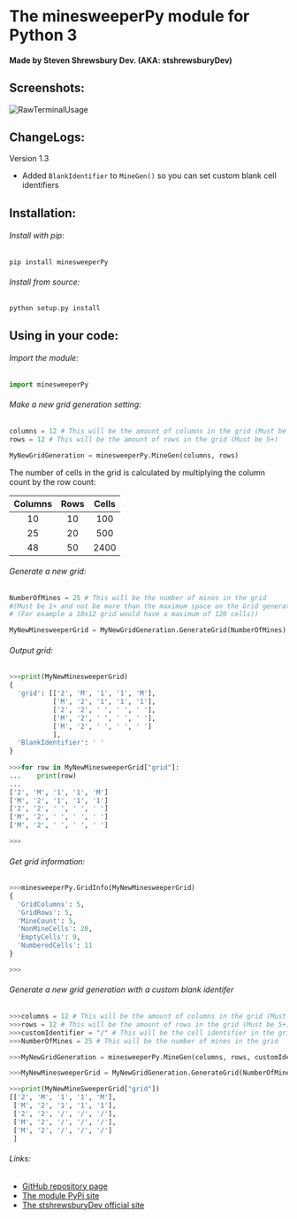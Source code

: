 The minesweeperPy module for Python 3
=====================================

#### Made by Steven Shrewsbury Dev. (AKA: stshrewsburyDev)


Screenshots:
------------

![RawTerminalUsage](https://stshrewsburydev.github.io/official_site/API/ProjectScreenshots/minesweeperPy/minesweeperPy0001.png "Raw terminal usage")

ChangeLogs:
-----------

Version 1.3

* Added ``BlankIdentifier`` to ``MineGen()`` so you can set custom blank cell identifiers

Installation:
-------------

###### Install with pip:

```
pip install minesweeperPy
```

###### Install from source:

```
python setup.py install
```

Using in your code:
-------------------

###### Import the module:

```py
import minesweeperPy
```

###### Make a new grid generation setting:

```py
columns = 12 # This will be the amount of columns in the grid (Must be 5+)
rows = 12 # This will be the amount of rows in the grid (Must be 5+)

MyNewGridGeneration = minesweeperPy.MineGen(columns, rows)
```

The number of cells in the grid is calculated by multiplying the column count by the row count:

| Columns | Rows | Cells |
|:-------:|:----:|:-----:|
| 10      | 10   | 100   |
| 25      | 20   | 500   |
| 48      | 50   | 2400  |

###### Generate a new grid:

```py
NumberOfMines = 25 # This will be the number of mines in the grid
#(Must be 1+ and not be more than the maximum space on the Grid generation
# (For example a 10x12 grid would have a maximum of 120 cells))

MyNewMinesweeperGrid = MyNewGridGeneration.GenerateGrid(NumberOfMines)
```

###### Output grid:

```py
>>>print(MyNewMinesweeperGrid)
{
  'grid': [['2', 'M', '1', '1', 'M'],
           ['M', '2', '1', '1', '1'],
           ['2', '2', ' ', ' ', ' '],
           ['M', '2', ' ', ' ', ' '],
           ['M', '2', ' ', ' ', ' ']
           ],
  'BlankIdentifier': ' '
}
 
>>>for row in MyNewMinesweeperGrid["grid"]:
...    print(row)
...
['2', 'M', '1', '1', 'M']
['M', '2', '1', '1', '1']
['2', '2', ' ', ' ', ' ']
['M', '2', ' ', ' ', ' ']
['M', '2', ' ', ' ', ' ']

>>>
```

###### Get grid information:

```py
>>>minesweeperPy.GridInfo(MyNewMinesweeperGrid)
{
  'GridColumns': 5,
  'GridRows': 5,
  'MineCount': 5,
  'NonMineCells': 20,
  'EmptyCells': 9, 
  'NumberedCells': 11
}

>>>
```

###### Generate a new grid generation with a custom blank identifer
```py
>>>columns = 12 # This will be the amount of columns in the grid (Must be 5+)
>>>rows = 12 # This will be the amount of rows in the grid (Must be 5+)
>>>customIdentifier = "/" # This will be the cell identifier in the grid (Must be a string value)
>>>NumberOfMines = 25 # This will be the number of mines in the grid

>>>MyNewGridGeneration = minesweeperPy.MineGen(columns, rows, customIdentifier)

>>>MyNewMinesweeperGrid = MyNewGridGeneration.GenerateGrid(NumberOfMines)

>>>print(MyNewMineSweeperGrid["grid"])
[['2', 'M', '1', '1', 'M'],
 ['M', '2', '1', '1', '1'],
 ['2', '2', '/', '/', '/'],
 ['M', '2', '/', '/', '/'],
 ['M', '2', '/', '/', '/']
 ]
```

###### Links:

* [GitHub repository page](https://github.com/stshrewsburyDev/minesweeperPy)
* [The module PyPi site](https://pypi.org/project/minesweeperPy/)
* [The stshrewsburyDev official site](https://stshrewsburydev.github.io/official_site/)
